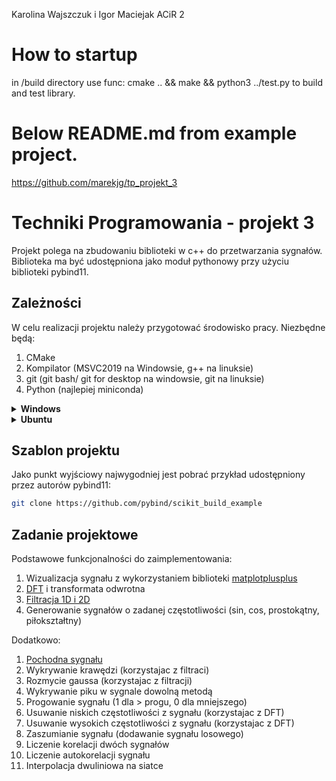 Karolina Wajszczuk i Igor Maciejak ACiR 2 

# How to startup
in /build directory use func:
cmake .. && make  && python3 ../test.py
to build and test library.

# Below README.md from example project. 
https://github.com/marekjg/tp_projekt_3

# Techniki Programowania - projekt 3
Projekt polega na zbudowaniu biblioteki w c++ do przetwarzania sygnałów. Biblioteka ma być udostępniona jako moduł pythonowy przy użyciu biblioteki pybind11.

## Zależności
W celu realizacji projektu należy przygotować środowisko pracy. Niezbędne będą:
1. CMake
2. Kompilator (MSVC2019 na Windowsie, g++ na linuksie)
3. git (git bash/ git for desktop na windowsie, git na linuksie)
4. Python (najlepiej miniconda)

<details><summary><b>Windows</b></summary>
<p>

[CMake](https://cmake.org/download/)

[MSVC](https://visualstudio.microsoft.com/pl/vs/community/)

[git](https://git-scm.com/download/win)

[miniconda](https://docs.anaconda.com/free/miniconda/index.html)

</p>
</details>

<details><summary><b>Ubuntu</b></summary>
<p>

```bash
sudo apt install build-essential cmake git
wget https://repo.anaconda.com/miniconda/Miniconda3-latest-Linux-x86_64.sh
chmod +x Miniconda3-latest-Linux-x86_64.sh
./Miniconda3-latest-Linux-x86_64.sh
```

</p>
</details>

## Szablon projektu
Jako punkt wyjściowy najwygodniej jest pobrać przykład udostępniony przez autorów pybind11:

```bash
git clone https://github.com/pybind/scikit_build_example
```

## Zadanie projektowe
Podstawowe funkcjonalności do zaimplementowania:
1. Wizualizacja sygnału z wykorzystaniem biblioteki [matplotplusplus](https://github.com/alandefreitas/matplotplusplus)
2. [DFT](https://en.wikipedia.org/wiki/Discrete_Fourier_transform) i transformata odwrotna
3. [Filtracja 1D i 2D](https://docs.scipy.org/doc/scipy/tutorial/signal.html#filtering)
4. Generowanie sygnałów o zadanej częstotliwości (sin, cos, prostokątny, piłokształtny)

Dodatkowo:
1. [Pochodna sygnału](https://en.wikipedia.org/wiki/Finite_difference)
2. Wykrywanie krawędzi (korzystajac z filtraci)
3. Rozmycie gaussa (korzystajac z filtracji)
4. Wykrywanie piku w sygnale dowolną metodą
5. Progowanie sygnału (1 dla > progu, 0 dla mniejszego)
6. Usuwanie niskich częstotliwości z sygnału (korzystajac z DFT)
7. Usuwanie wysokich częstotliwości z sygnału (korzystajac z DFT)
8. Zaszumianie sygnału (dodawanie sygnału losowego)
9. Liczenie korelacji dwóch sygnałów
10. Liczenie autokorelacji sygnału
11. Interpolacja dwuliniowa na siatce
